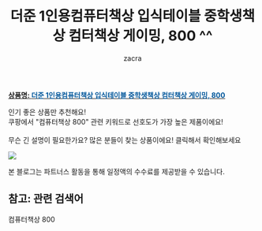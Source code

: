 ﻿---
layout: post
title:  "더준 1인용컴퓨터책상 입식테이블 중학생책상 컴터책상 게이밍, 800 ^^"
author: zacra
categories: [ 아이템 ]
tags: [컴퓨터책상 800]
image: https://static.coupangcdn.com/image/vendor_inventory/7be7/d3b0455e3752eb2e6b0d93724a816d23ac0998003d6ebf7a6a8ec68f1e69.jpg 
description: "쿠팡에서 컴퓨터책상 800 관련 키워드로 가장 고객 선호도가 높은 제품이랍니다."
rating: 4.5
---

<a href="https://link.coupang.com/re/AFFSDP?lptag=AF8407795&pageKey=1863824027&itemId=3168146627&vendorItemId=71155671548&traceid=V0-153-3e7b7ac4b35f6f1f"><b>상품명: <font color='#01579B'>더준 1인용컴퓨터책상 입식테이블 중학생책상 컴터책상 게이밍, 800</font></b></a>

인기 좋은 상품만 추천해요!<br/>
쿠팡에서 "컴퓨터책상 800" 관련 키워드로 선호도가 가장 높은 제품이에요!<br/><br/>
무슨 긴 설명이 필요한가요? 많은 분들이 찾는 상품이에요!
클릭해서 확인해보세요


<a href="https://link.coupang.com/re/AFFSDP?lptag=AF8407795&pageKey=1863824027&itemId=3168146627&vendorItemId=71155671548&traceid=V0-153-3e7b7ac4b35f6f1f"><img src="https://thumbnail9.coupangcdn.com/thumbnails/remote/q89/image/vendor_inventory/cfac/e3d391386e3d991af9e9845a54093a3a11c0abb4a8baf396878d4b52d961.jpg"></a> 

본 블로그는 파트너스 활동을 통해 일정액의 수수료를 제공받을 수 있습니다.

## 참고: 관련 검색어    
컴퓨터책상 800